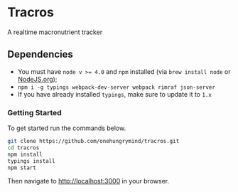 # Tracros
A realtime macronutrient tracker

## Dependencies
- You must have `node v >= 4.0` and `npm` installed (via `brew install node` or [NodeJS.org](https://nodejs.org/en/));
- `npm i -g typings webpack-dev-server webpack rimraf json-server`
- If you have already installed `typings`, make sure to update it to `1.x`

### Getting Started  

To get started run the commands below.

```bash
git clone https://github.com/onehungrymind/tracros.git
cd tracros
npm install
typings install
npm start
```

Then navigate to [http://localhost:3000](http://localhost:3000/#/items) in your browser.
